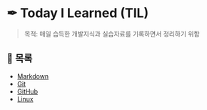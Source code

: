 # ✒ Today I Learned (TIL)
> 목적: 매일 습득한 개발지식과 실습자료를 기록하면서 정리하기 위함

## 📃 목록
- [Markdown](https://github.com/hyejinny97/TIL/tree/master/Markdown)
- [Git](https://github.com/hyejinny97/TIL/tree/master/Git)
- [GitHub](https://github.com/hyejinny97/TIL/tree/master/GitHub)
- [Linux](https://github.com/hyejinny97/TIL/tree/master/Linux)
